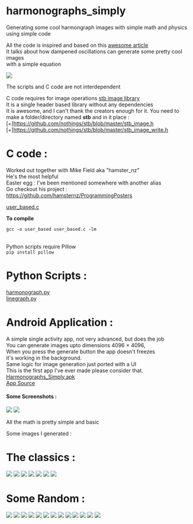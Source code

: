 # harmonographs_simply
Generating some cool harmongraph images with simple math and physics using simple code

All the code is inspired and based on this [awesome article](https://walkingrandomly.com/?p=151)\
It talks about how dampened oscillations can generate some pretty cool images\
with a simple equation 

<img src="https://render.githubusercontent.com/render/math?math=x_{(t)} = A \cdot \sin( \omega\cdot t %2B \phi ) \cdot e ^{ -d \cdot t}">

The scripts and C code are not interdependent

C code requires for image operations [stb image library](https://github.com/nothings/stb)\
It is a single header based library without any dependencies\
It is awesome, and I can't thank the creators enough for it.
You need to make a folder/directory named **stb** and in it place : \
[+]https://github.com/nothings/stb/blob/master/stb_image.h \
[+]https://github.com/nothings/stb/blob/master/stb_image_write.h 

# C code :
Worked out together with Mike Field aka "hamster_nz" \
He's the most helpful \
Easter egg : I've been mentioned somewhere with another alias \
Go checkout his project : \
https://github.com/hamsternz/ProgrammingPosters

[user_based.c](https://github.com/TACHY0NN1X/harmongraphs_simply/blob/main/user_based.c)

**To compile**
```
gcc -o user_based user_based.c -lm
```
\
Python scripts require Pillow \
```pip install pillow```

# Python Scripts :
[harmonograph.py](https://github.com/TACHY0NN1X/harmongraphs_simply/blob/main/harmonograph.py)\
[linegraph.py](https://github.com/TACHY0NN1X/harmongraphs_simply/blob/main/linegraph.py)

# Android Application :
A simple single activity app, not very advanced, but does the job \
You can generate images upto dimensions 4096 × 4096, \
When you press the generate button the app doesn't freezes \
it's working in the background. \
Same logic for image generation just ported with a UI \
This is the first app I've ever made please consider that. \
[Harmonographs_Simply.apk](https://github.com/TACHY0NN1X/harmonographs_simply/blob/main/Harmonographs_Simply.apk) \
[App Source](https://github.com/TACHY0NN1X/harmonographs_simply/blob/main/Harmonographs_Simply_Source.zip)
#### Some Screenshots :
<img src="https://raw.githubusercontent.com/TACHY0NN1X/harmonographs_simply/main/ScreenShot1.png">
<img src="https://raw.githubusercontent.com/TACHY0NN1X/harmonographs_simply/main/ScreenShot2.png">

All the math is pretty simple and basic

Some images I generated :

# The classics :

<img src="https://raw.githubusercontent.com/TACHY0NN1X/harmongraphs_simply/main/001.png">
<img src="https://raw.githubusercontent.com/TACHY0NN1X/harmongraphs_simply/main/002.png">
<img src="https://raw.githubusercontent.com/TACHY0NN1X/harmongraphs_simply/main/039.png">
<img src="https://raw.githubusercontent.com/TACHY0NN1X/harmongraphs_simply/main/037.png">
<img src="https://raw.githubusercontent.com/TACHY0NN1X/harmongraphs_simply/main/038.png">
<img src="https://raw.githubusercontent.com/TACHY0NN1X/harmongraphs_simply/main/036.png">
<img src="https://raw.githubusercontent.com/TACHY0NN1X/harmongraphs_simply/main/003.png">

# Some Random :

<img src="https://raw.githubusercontent.com/TACHY0NN1X/harmongraphs_simply/main/016.png">
<img src="https://raw.githubusercontent.com/TACHY0NN1X/harmongraphs_simply/main/017.png">
<img src="https://raw.githubusercontent.com/TACHY0NN1X/harmongraphs_simply/main/018.png">
<img src="https://raw.githubusercontent.com/TACHY0NN1X/harmongraphs_simply/main/019.png">
<img src="https://raw.githubusercontent.com/TACHY0NN1X/harmongraphs_simply/main/032.png">
<img src="https://raw.githubusercontent.com/TACHY0NN1X/harmongraphs_simply/main/033.png">
<img src="https://raw.githubusercontent.com/TACHY0NN1X/harmongraphs_simply/main/030.png">
<img src="https://raw.githubusercontent.com/TACHY0NN1X/harmongraphs_simply/main/010.png">
<img src="https://raw.githubusercontent.com/TACHY0NN1X/harmongraphs_simply/main/012.png">
<img src="https://raw.githubusercontent.com/TACHY0NN1X/harmongraphs_simply/main/022.png">
<img src="https://raw.githubusercontent.com/TACHY0NN1X/harmongraphs_simply/main/023.png">
<img src="https://raw.githubusercontent.com/TACHY0NN1X/harmongraphs_simply/main/014.png">
<img src="https://raw.githubusercontent.com/TACHY0NN1X/harmongraphs_simply/main/029.png">
